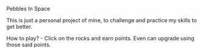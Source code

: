 Pebbles In Space

This is just a personal project of mine, to challenge and practice my skills to get better. 

How to play? - Click on the rocks and earn points. Even can upgrade using those said points. 
